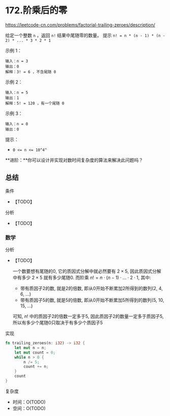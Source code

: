 # 172.阶乘后的零

<https://leetcode-cn.com/problems/factorial-trailing-zeroes/description/>

给定一个整数 `n` ，返回 `n!` 结果中尾随零的数量。
提示 `n! = n * (n - 1) * (n - 2) * ... * 3 * 2 * 1`

示例 1：

```text
输入：n = 3
输出：0
解释：3! = 6 ，不含尾随 0
```

示例 2：

```text
输入：n = 5
输出：1
解释：5! = 120 ，有一个尾随 0
```

示例 3：

```text
输入：n = 0
输出：0
```

提示：

- `0 <= n <= 10^4^`

**进阶：**你可以设计并实现对数时间复杂度的算法来解决此问题吗？

## 总结

条件

- 【TODO】

分析

- 【TODO】

### 数学

分析

- 【TODO】

  一个数要想有尾随的0, 它的质因式分解中就必然要有 $2 \times 5$, 因此质因式分解中有多少 $2 \times 5$ 就有多少尾随0. 而阶乘 $n! = n \cdot (n-1) \cdot ... \cdot 2 \cdot 1$, 其中:

  - 带有质因子2的数, 就是2的倍数, 即从0开始不断累加2所得到的数列(2, 4, 6, ...)
  - 带有质因子5的数, 就是5的倍数, 即从0开始不断累加5所得到的数列(5, 10, 15, ...)

  可知, $n!$ 中的质因子2的倍数一定多于5, 因此质因子2的数量一定多于质因子5, 所以有多少个尾随0只取决于有多少个质因子5

实现

```rust
fn trailing_zeroes(n: i32) -> i32 {
    let mut n = n;
    let mut count = 0;
    while n > 0 {
        n /= 5;
        count += n;
    }
    count
}
```

复杂度

- 时间：O(TODO)
- 空间：O(TODO)
